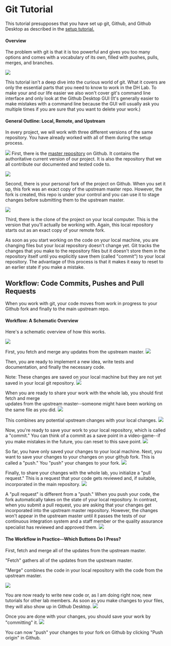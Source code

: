 # Git Tutorial

This tutorial presupposes that you have set up git, Github, and Github
Desktop as described in the
[setup tutorial.](https://github.com/dhmit/gender_novels/blob/devbranch/tutorials/setup.md)

#### Overview

The problem with git is that it is too powerful and gives you too many options
and comes with a vocabulary of its own, filled with pushes, pulls, merges, and
branches.

![](https://imgs.xkcd.com/comics/git.png)

This tutorial isn't a deep dive into the curious world of git. What it covers
are only the essential parts that you need to know to work in the DH Lab. To
make your and our life easier we also won't cover git's command line interface
and only look at the Github Desktop GUI (It's generally easier to make mistakes
with a command line because the GUI will usually ask you multiple times if
you are sure that you want to delete your work.)


#### General Outline: Local, Remote, and Upstream

In every project, we will work with three different versions of the same repository. You have 
already worked with all of them during the setup process.

![](images/git/git_init_1.png)
First, there is the
[master repository](https://github.com/dhmit/gender_novels)
on Github. It contains the authoritative current version of our project. It is also the 
repository that we all contribute our documented and tested code to.

![](images/git/git_init_2.png)

Second, there is your personal fork of the project on Github. When you set it up, this fork was 
an exact copy of the upstream master repo. However, the fork is created, this repo is under your 
control and you can use it to stage changes before submitting them to the upstream master.

![](images/git/git_init_3.png)

Third, there is the clone of the project on your local computer. This is the version that you'll 
actually be working with. Again, this local repository starts out as an exact copy of your remote
 fork.

As soon as you start working on the code on your local machine, you are changing files but your 
local repository doesn't change yet. Git tracks the changes that you make to the repository files
 but it doesn't store them in the repository itself until you explicitly save them (called 
 "commit") to your local repository. The advantage of this process is that it makes it easy to 
 reset to an earlier state if you make a mistake.

## Workflow: Code Commits, Pushes and Pull Requests
When you work with git, your code moves from work in progress to your
Github fork and finally to the main upstream repo.

#### Workflow: A Schematic Overview
Here's a schematic overview of how this works.

![](images/git/git_workflow_1.png)

First, you fetch and merge any updates from the upstream master.
![](images/git/git_workflow_2.png)

Then, you are ready to implement a new idea, write tests and documentation, and finally the 
necessary code.

Note: These changes are saved on your local machine but they are not yet saved in your local
git repository.
![](images/git/git_workflow_3.png)

When you are ready to share your work with the whole lab, you should first fetch and merge  
updates from the upstream master--someone might have been working on the same file as you did.
![](images/git/git_workflow_4.png)

This combines any potential upstream changes with your local changes.
![](images/git/git_workflow_5.png)

Now, you're ready to save your work to your local repository, which is called a "commit." You can
 think of a commit as a save point in a video-game--if you make mistakes in the future, you can 
 reset to this save point.
![](images/git/git_workflow_6.png)

So far, you have only saved your changes to your local machine. Next, you want to save your 
changes to your changes on your github fork. This is called a "push." You "push" your changes to 
your fork.
![](images/git/git_workflow_7.png)

Finally, to share your changes with the whole lab, you initialize a "pull request." This is a
request that your code gets reviewed and, if suitable, incorporated in the main repository.
![](images/git/git_workflow_8.png)

A "pull request" is different from a "push." When you push your code, the fork automatically 
takes on the state of your local repository. In contrast, when you submit a pull request, you 
are asking that your changes get incorporated into the upstream master repository. However, the 
changes won't appear in the upstream master until it passes the tests of our continuous 
integration system and a staff member or the quality assurance specialist has reviewed and 
approved them. 
![](images/git/git_workflow_9.png)

#### The Workflow in Practice--Which Buttons Do I Press?


First, fetch and merge all of the updates from the upstream master.

"Fetch" gathers all of the updates from the upstream master. 

"Merge" combines the code in your local repository with the code from the upstream master.

![](images/git/git_workflow_practice_1.png)


You are now ready to write new code or, as I am doing right now, new tutorials for other lab 
members. As soon as you make changes to your files, they will also show up in Github Desktop.
![](images/git/git_workflow_practice_2.png)

Once you are done with your changes, you should save your work by "committing" it.
![](images/git/git_workflow_practice_3.png)

You can now "push" your changes to your fork on Github by clicking "Push origin" in Github.
